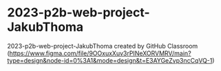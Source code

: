 # 2023-p2b-web-project-JakubThoma
2023-p2b-web-project-JakubThoma created by GitHub Classroom
(https://www.figma.com/file/9OOxuxXuv3rPINeXORVMRV/main?type=design&node-id=0%3A1&mode=design&t=E3AYGeZvp3ncCqVQ-1)
